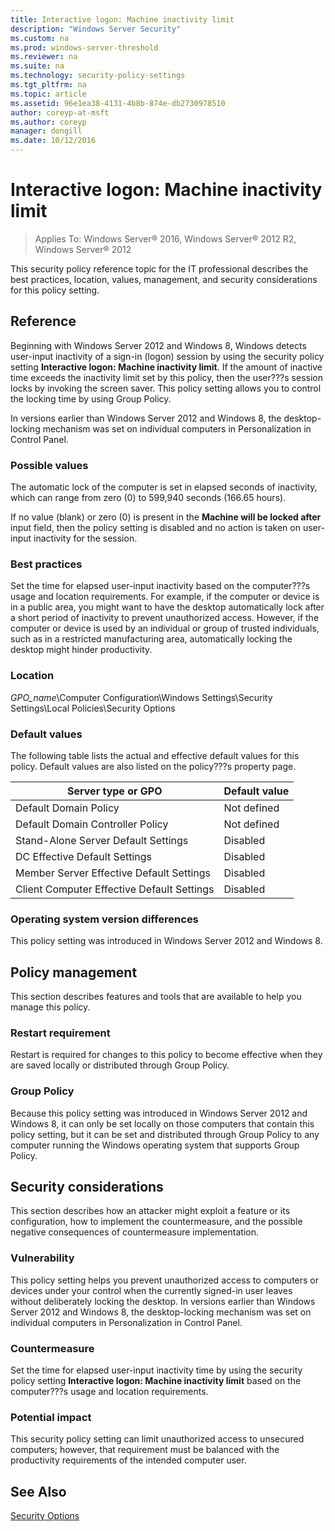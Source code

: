```yaml
---
title: Interactive logon: Machine inactivity limit
description: "Windows Server Security"
ms.custom: na
ms.prod: windows-server-threshold
ms.reviewer: na
ms.suite: na
ms.technology: security-policy-settings
ms.tgt_pltfrm: na
ms.topic: article
ms.assetid: 96e1ea38-4131-4b8b-874e-db2730978510
author: coreyp-at-msft
ms.author: coreyp
manager: dongill
ms.date: 10/12/2016
---
```

# Interactive logon: Machine inactivity limit

>Applies To: Windows Server&reg; 2016, Windows Server&reg; 2012 R2, Windows Server&reg; 2012

This security policy reference topic for the IT professional describes the best practices, location, values, management, and security considerations for this policy setting.  
  
## Reference  
Beginning with  Windows Server 2012  and Windows 8, Windows detects user-input inactivity of a sign-in (logon) session by using the security policy setting **Interactive logon: Machine inactivity limit**. If the amount of inactive time exceeds the inactivity limit set by this policy, then the user???s session locks by invoking the screen saver. This policy setting allows you to control the locking time by using Group Policy.  
  
In versions earlier than  Windows Server 2012  and Windows 8, the desktop-locking mechanism was set on individual computers in Personalization in Control Panel.  
  
### Possible values  
The automatic lock of the computer is set in elapsed seconds of inactivity, which can range from zero (0) to 599,940 seconds (166.65 hours).  
  
If no value (blank) or zero (0) is present in the **Machine will be locked after** input field, then the policy setting is disabled and no action is taken on user-input inactivity for the session.  
  
### Best practices  
Set the time for elapsed user-input inactivity based on the computer???s usage and location requirements. For example, if the computer or device is in a public area, you might want to have the desktop automatically lock after a short period of inactivity to prevent unauthorized access. However, if the computer or device is used by an individual or group of trusted individuals, such as in a restricted manufacturing area, automatically locking the desktop might hinder productivity.  
  
### Location  
*GPO_name*\Computer Configuration\Windows Settings\Security Settings\Local Policies\Security Options  
  
### Default values  
The following table lists the actual and effective default values for this policy. Default values are also listed on the policy???s property page.  
  
|Server type or GPO|Default value|  
|-----------|---------|  
|Default Domain Policy|Not defined|  
|Default Domain Controller Policy|Not defined|  
|Stand-Alone Server Default Settings|Disabled|  
|DC Effective Default Settings|Disabled|  
|Member Server Effective Default Settings|Disabled|  
|Client Computer Effective Default Settings|Disabled|  
  
### Operating system version differences  
This policy setting was introduced in  Windows Server 2012  and Windows 8.  
  
## Policy management  
This section describes features and tools that are available to help you manage this policy.  
  
### Restart requirement  
Restart is required for changes to this policy to become effective when they are saved locally or distributed through Group Policy.  
  
### Group Policy  
Because this policy setting was introduced in  Windows Server 2012  and Windows 8, it can only be set locally on those computers that contain this policy setting, but it can be set and distributed through Group Policy to any computer running the Windows operating system that supports Group Policy.  
  
## Security considerations  
This section describes how an attacker might exploit a feature or its configuration, how to implement the countermeasure, and the possible negative consequences of countermeasure implementation.  
  
### Vulnerability  
This policy setting helps you prevent unauthorized access to computers or devices under your control when the currently signed-in user leaves without deliberately locking the desktop. In versions earlier than  Windows Server 2012  and Windows 8, the desktop-locking mechanism was set on individual computers in Personalization in Control Panel.  
  
### Countermeasure  
Set the time for elapsed user-input inactivity time by using the security policy setting **Interactive logon: Machine inactivity limit** based on the computer???s usage and location requirements.  
  
### Potential impact  
This security policy setting can limit unauthorized access to unsecured computers; however, that requirement must be balanced with the productivity requirements of the intended computer user.  
  
## See Also  
[Security Options](security-options.md)  
  

